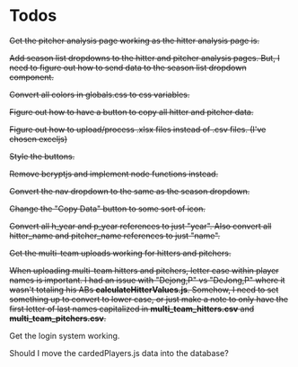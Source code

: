 # Todos

~~Get the pitcher analysis page working as the hitter analysis page is.~~

~~Add season list dropdowns to the hitter and pitcher analysis pages. But, I need to figure out how to send data to the season list dropdown component.~~

~~Convert all colors in globals.css to css variables.~~

~~Figure out how to have a button to copy all hitter and pitcher data.~~

~~Figure out how to upload/process .xlsx files instead of .csv files. (I've chosen exceljs)~~

~~Style the buttons.~~

~~Remove bcryptjs and implement node functions instead.~~

~~Convert the nav dropdown to the same as the season dropdown.~~

~~Change the "Copy Data" button to some sort of icon.~~

~~Convert all h_year and p_year references to just "year". Also convert all hitter_name and pitcher_name references to just "name".~~

~~Get the multi-team uploads working for hitters and pitchers.~~

~~When uploading multi-team hitters and pitchers, letter case within player names is important. I had an issue with "Dejong,P" vs "DeJong,P" where it wasn't totaling his ABs **calculateHitterValues.js**. Somehow, I need to set something up to convert to lower case, or just make a note to only have the first letter of last names capitalized in **multi_team_hitters.csv** and **multi_team_pitchers.csv**.~~

Get the login system working.

Should I move the cardedPlayers.js data into the database?
